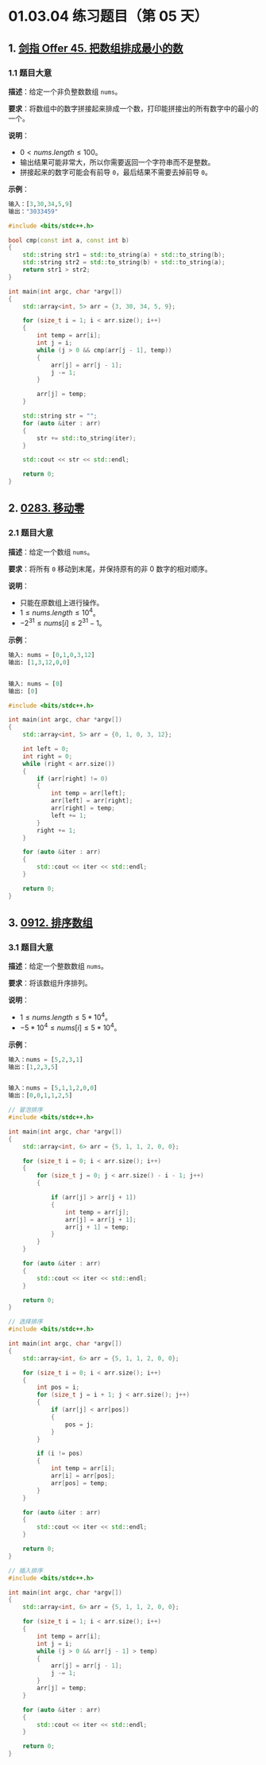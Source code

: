 # 01.03.04 练习题目（第 05 天）

## 1. [剑指 Offer 45. 把数组排成最小的数](https://leetcode.cn/problems/ba-shu-zu-pai-cheng-zui-xiao-de-shu-lcof/)

### 1.1 题目大意

**描述**：给定一个非负整数数组 `nums`。

**要求**：将数组中的数字拼接起来排成一个数，打印能拼接出的所有数字中的最小的一个。

**说明**：

- $0 < nums.length \le 100$。
- 输出结果可能非常大，所以你需要返回一个字符串而不是整数。
- 拼接起来的数字可能会有前导 `0`，最后结果不需要去掉前导 `0`。

**示例**：

```Python
输入：[3,30,34,5,9]
输出："3033459"
```

```C++
#include <bits/stdc++.h>

bool cmp(const int a, const int b)
{
    std::string str1 = std::to_string(a) + std::to_string(b);
    std::string str2 = std::to_string(b) + std::to_string(a);
    return str1 > str2;
}

int main(int argc, char *argv[])
{
    std::array<int, 5> arr = {3, 30, 34, 5, 9};

    for (size_t i = 1; i < arr.size(); i++)
    {
        int temp = arr[i];
        int j = i;
        while (j > 0 && cmp(arr[j - 1], temp))
        {
            arr[j] = arr[j - 1];
            j -= 1;
        }

        arr[j] = temp;
    }

    std::string str = "";
    for (auto &iter : arr)
    {
        str += std::to_string(iter);
    }

    std::cout << str << std::endl;

    return 0;
}
```

## 2. [0283. 移动零](https://leetcode.cn/problems/move-zeroes/)

### 2.1 题目大意

**描述**：给定一个数组 `nums`。

**要求**：将所有 `0` 移动到末尾，并保持原有的非 0 数字的相对顺序。

**说明**：

- 只能在原数组上进行操作。
- $1 \le nums.length \le 10^4$。
- $-2^{31} \le nums[i] \le 2^{31} - 1$。

**示例**：

```Python
输入: nums = [0,1,0,3,12]
输出: [1,3,12,0,0]


输入: nums = [0]
输出: [0]
```

```C++
#include <bits/stdc++.h>

int main(int argc, char *argv[])
{
    std::array<int, 5> arr = {0, 1, 0, 3, 12};

    int left = 0;
    int right = 0;
    while (right < arr.size())
    {
        if (arr[right] != 0)
        {
            int temp = arr[left];
            arr[left] = arr[right];
            arr[right] = temp;
            left += 1;
        }
        right += 1;
    }

    for (auto &iter : arr)
    {
        std::cout << iter << std::endl;
    }

    return 0;
}
```

## 3. [0912. 排序数组](https://leetcode.cn/problems/sort-an-array/)

### 3.1 题目大意

**描述**：给定一个整数数组 `nums`。

**要求**：将该数组升序排列。

**说明**：

- $1 \le nums.length \le 5 * 10^4$。
- $-5 * 10^4 \le nums[i] \le 5 * 10^4$。

**示例**：

```Python
输入：nums = [5,2,3,1]
输出：[1,2,3,5]


输入：nums = [5,1,1,2,0,0]
输出：[0,0,1,1,2,5]
```

```C++
// 冒泡排序
#include <bits/stdc++.h>

int main(int argc, char *argv[])
{
    std::array<int, 6> arr = {5, 1, 1, 2, 0, 0};

    for (size_t i = 0; i < arr.size(); i++)
    {
        for (size_t j = 0; j < arr.size() - i - 1; j++)
        {

            if (arr[j] > arr[j + 1])
            {
                int temp = arr[j];
                arr[j] = arr[j + 1];
                arr[j + 1] = temp;
            }
        }
    }

    for (auto &iter : arr)
    {
        std::cout << iter << std::endl;
    }

    return 0;
}
```

```C++
// 选择排序
#include <bits/stdc++.h>

int main(int argc, char *argv[])
{
    std::array<int, 6> arr = {5, 1, 1, 2, 0, 0};

    for (size_t i = 0; i < arr.size(); i++)
    {
        int pos = i;
        for (size_t j = i + 1; j < arr.size(); j++)
        {
            if (arr[j] < arr[pos])
            {
                pos = j;
            }
        }

        if (i != pos)
        {
            int temp = arr[i];
            arr[i] = arr[pos];
            arr[pos] = temp;
        }
    }

    for (auto &iter : arr)
    {
        std::cout << iter << std::endl;
    }

    return 0;
}
```

```C++
// 插入排序
#include <bits/stdc++.h>

int main(int argc, char *argv[])
{
    std::array<int, 6> arr = {5, 1, 1, 2, 0, 0};

    for (size_t i = 1; i < arr.size(); i++)
    {
        int temp = arr[i];
        int j = i;
        while (j > 0 && arr[j - 1] > temp)
        {
            arr[j] = arr[j - 1];
            j -= 1;
        }
        arr[j] = temp;
    }

    for (auto &iter : arr)
    {
        std::cout << iter << std::endl;
    }

    return 0;
}
```
